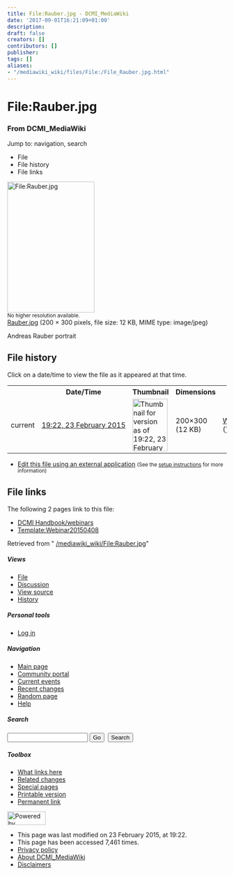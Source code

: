 ```yaml
---
title: File:Rauber.jpg - DCMI_MediaWiki
date: '2017-09-01T16:21:09+01:00'
description: 
draft: false
creators: []
contributors: []
publisher: 
tags: []
aliases:
- "/mediawiki_wiki/files/File:/File_Rauber.jpg.html"
---
```


<a id="top"></a>
# File:Rauber.jpg

### From DCMI\_MediaWiki

Jump to: navigation, search
<!-- start content -->
- File
- File history
- File links

 [<img alt="File:Rauber.jpg" src="/images/7/7c/Rauber.jpg" width="200" height="300">](/mediawiki_wiki/files/Rauber.jpg)  
<small>No higher resolution available.</small>  
 [Rauber.jpg](/images/7/7c/Rauber.jpg)‎ (200 × 300 pixels, file size: 12 KB, MIME type: image/jpeg)

Andreas Rauber portrait

<!-- 
NewPP limit report
Preprocessor node count: 1/1000000
Post-expand include size: 0/2097152 bytes
Template argument size: 0/2097152 bytes
Expensive parser function count: 0/100
-->
## File history

Click on a date/time to view the file as it appeared at that time.

<table class="wikitable filehistory">
  <tr>
    <td></td>
    <th>Date/Time</th>
    <th>Thumbnail</th>
    <th>Dimensions</th>
    <th>User</th>
    <th>Comment</th>
  </tr>
  <tr>
    <td>current</td>
    <td class="filehistory-selected" style="white-space: nowrap;"><a href="/mediawiki_wiki/files/Rauber.jpg">19:22, 23 February 2015</a></td>
    <td><a href="/images/7/7c/Rauber.jpg"><img alt="Thumbnail for version as of 19:22, 23 February 2015" src="/images/7/7c/Rauber.jpg" width="80" height="120"></a></td>
    <td>200×300 <span style="white-space: nowrap;">(12 KB)</span>
    </td>
    <td>
      <a href="/index.php/User:WikiSysop" title="User:WikiSysop" class="mw-userlink">WikiSysop</a> <span style="white-space: nowrap;"> <span class="mw-usertoollinks">(<a href="/index.php?title=User_talk:WikiSysop&amp;action=edit&amp;redlink=1" class="new" title="User talk:WikiSysop (page does not exist)">Talk</a> | <a href="/index.php/Special:Contributions/WikiSysop" title="Special:Contributions/WikiSysop">contribs</a>)</span></span>
    </td>
    <td> <span class="comment">(Andreas Rauber portrait)</span>
    </td>
  </tr>
</table>

  

- [Edit this file using an external application](/index.php?title=File:Rauber.jpg&action=edit&externaledit=true&mode=file "File:Rauber.jpg") <small>(See the <a href="http://www.mediawiki.org/wiki/Manual:External_editors" class="external text" rel="nofollow">setup instructions</a> for more information)</small>

## File links

The following 2 pages link to this file:

- [DCMI Handbook/webinars](/index.php/DCMI_Handbook/webinars "DCMI Handbook/webinars")
- [Template:Webinar20150408](/index.php/Template:Webinar20150408 "Template:Webinar20150408")

Retrieved from " [/mediawiki_wiki/File:Rauber.jpg](/mediawiki_wiki/files/File:/File:Rauber.jpg.html)"

<!-- end content -->

##### Views

- [File](/mediawiki_wiki/files/File:/File:Rauber.jpg.html "View the file page [c]")
- [Discussion](/index.php?title=File_talk:Rauber.jpg&action=edit&redlink=1 "Discussion about the content page [t]")
- [View source](/index.php?title=File:Rauber.jpg&action=edit "This page is protected.
You can view its source [e]")
- [History](/index.php?title=File:Rauber.jpg&action=history "Past revisions of this page [h]")

##### Personal tools

- [Log in](/index.php?title=Special:UserLogin&returnto=File:Rauber.jpg "You are encouraged to log in; however, it is not mandatory [o]")

<script type="text/javascript"> if (window.isMSIE55) fixalpha(); </script>

##### Navigation

- [Main page](/index.php/Main_Page "Visit the main page [z]")
- [Community portal](/index.php/DCMI_MediaWiki:Community_portal "About the project, what you can do, where to find things")
- [Current events](/index.php/DCMI_MediaWiki:Current_events "Find background information on current events")
- [Recent changes](/index.php/Special:RecentChanges "The list of recent changes in the wiki [r]")
- [Random page](/index.php/Special:Random "Load a random page [x]")
- [Help](/index.php/Help:Contents "The place to find out")

##### <label for="searchInput">Search</label>

<form action="/index.php" id="searchform">
				<input type="hidden" name="title" value="Special:Search">
				<input id="searchInput" title="Search DCMI_MediaWiki" accesskey="f" type="search" name="search">
				<input type="submit" name="go" class="searchButton" id="searchGoButton" value="Go" title="Go to a page with this exact name if exists"> 
				<input type="submit" name="fulltext" class="searchButton" id="mw-searchButton" value="Search" title="Search the pages for this text">
			</form>

##### Toolbox

- [What links here](/index.php/Special:WhatLinksHere/File:Rauber.jpg "List of all wiki pages that link here [j]")
- [Related changes](/index.php/Special:RecentChangesLinked/File:Rauber.jpg "Recent changes in pages linked from this page [k]")
- [Special pages](/index.php/Special:SpecialPages "List of all special pages [q]")
- [Printable version](/index.php?title=File:Rauber.jpg&printable=yes "Printable version of this page [p]")
- [Permanent link](/index.php?title=File:Rauber.jpg&oldid=9293 "Permanent link to this revision of the page")

<!-- end of the left (by default at least) column -->

 [<img src="/skins/common/images/poweredby_mediawiki_88x31.png" height="31" width="88" alt="Powered by MediaWiki">](http://www.mediawiki.org/)

- This page was last modified on 23 February 2015, at 19:22.
- This page has been accessed 7,461 times.
- [Privacy policy](/index.php/DCMI_MediaWiki:Privacy_policy "DCMI MediaWiki:Privacy policy")
- [About DCMI\_MediaWiki](/index.php/DCMI_MediaWiki:About "DCMI MediaWiki:About")
- [Disclaimers](/index.php/DCMI_MediaWiki:General_disclaimer "DCMI MediaWiki:General disclaimer")

<script>if (window.runOnloadHook) runOnloadHook();</script><!-- Served in 0.453 secs. -->
